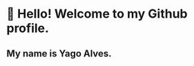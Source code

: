 # 👋 Hello! Welcome to my Github profile.
## My name is Yago Alves.
<!--

I am a computer engineering student
I'm learning about coding in C and studying about creating 2D games using Unity engine

##I'm learning
<img src="https://cdn.jsdelivr.net/gh/devicons/devicon@latest/icons/c/c-original.svg" /> 
            <img src="https://cdn.jsdelivr.net/gh/devicons/devicon@latest/icons/javascript/javascript-original.svg" /> 
            <img src="https://cdn.jsdelivr.net/gh/devicons/devicon@latest/icons/unity/unity-original-wordmark.svg" />
          
          
          
-->
